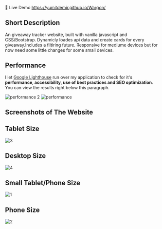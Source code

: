 🔴 Live Demo https://yumitdemir.github.io/Wargon/

## Short Description
An giveaway tracker website, built with vanilla javascript and CSS/Bootstrap. Dynamicly loades api data and create cards for every giveaway.Includes a filtiring future. Responsive for mediume devices but for now need some little changes for some small devices.

## Performance
I let [Google Lighthouse](https://chrome.google.com/webstore/detail/lighthouse/blipmdconlkpinefehnmjammfjpmpbjk?hl=de) run over my application to check for it's **performance, accessibility, use of best practices and SEO optimization**. You can view the results right below this paragraph.

![performance 2](https://user-images.githubusercontent.com/108368506/205437865-cbca7d47-5614-41ce-b57a-d502392ff598.PNG)
![performance](https://user-images.githubusercontent.com/108368506/205437867-f0b5e54b-bed9-450c-af81-b17bb6cf7d9c.PNG)






## Screenshots of The Website
## Tablet Size
![3](https://user-images.githubusercontent.com/108368506/211098965-db259460-1a18-42fb-8375-d65c8dd450ea.PNG)
## Desktop Size
![4](https://user-images.githubusercontent.com/108368506/211098976-e5081ecb-d51d-4cec-96d7-3eb7e0db5c7f.PNG)
## Small Tablet/Phone Size
![1](https://user-images.githubusercontent.com/108368506/211098980-2f663f0f-4f19-4c10-86fa-d6950fa94123.png)
## Phone Size
![2](https://user-images.githubusercontent.com/108368506/211098981-23feada2-94b5-4c0c-b343-eabc622dbd80.PNG)
